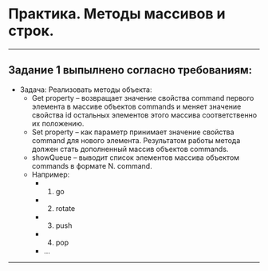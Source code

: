 # Практика. Методы массивов и строк.
---------------------------------------------
 ## Задание 1 выпылнено согласно требованиям:
 - Задача: Реализовать методы объекта: 
   -   Get property – возвращает значение свойства command первого элемента в массиве объектов commands и меняет значение свойства id остальных элементов этого массива соответственно их положению. 
   -   Set property – как параметр принимает значение свойства command для нового элемента. Результатом работы метода должен стать дополненный массив объектов commands.
   -   showQueue – выводит список элементов массива объектом commands в формате N. command. 
   -   Например: 
       - 1. go  
       - 2. rotate 
       - 3. push 
       - 4. pop 
       - …
-------------------------------------------
